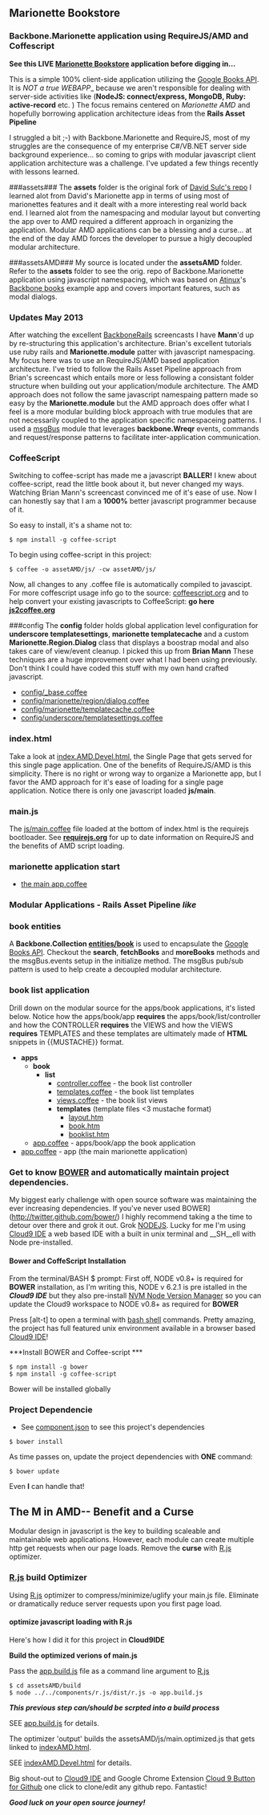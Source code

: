 ## Marionette Bookstore ##
### Backbone.Marionette application using RequireJS/AMD and Coffescript ###

**See this LIVE [Marionette Bookstore](https://c9.io/t2k/backbone_marionette-requirejs/workspace/indexAMD.Devel.html) application before digging in...**

This is a simple 100% client-side application utilizing the [Google Books API](https://developers.google.com/books/docs/v1/using#WorkingVolumes).  It is _NOT a true WEBAPP__
because we aren't responsible for dealing with server-side activities like (__NodeJS: connect/express, MongoDB,  Ruby: active-record__ etc. )
The focus remains centered on _Marionette AMD_ and hopefully borrowing application architecture ideas from the **Rails Asset Pipeline**

I struggled a bit ;-) with Backbone.Marionette and RequireJS, most of my struggles are the consequence of my enterprise C#/VB.NET server side background
experience... so coming to grips with modular javascript client application architecture was a challenge.  I've updated a few things recently with lessons learned.

###assets###
The **assets** folder is the original fork of [David Sulc's repo](https://github.com/davidsulc/backbone.marionette-atinux-books)
I learned alot from David's Marionette app in terms of using most of marionettes features and it dealt with a more interesting real world back end.
I learned alot from the namespacing and modular layout but converting the app over to AMD required a different approach in organizing the application.
Modular AMD applications can be a blessing and a curse... at the end of the day AMD forces the developer to pursue a higly decoupled modular architecture.

###assetsAMD###
My source is located under the **assetsAMD** folder.  Refer to the **assets** folder to see the orig. repo of Backbone.Marionette application
using javascript namespacing, which was based on [Atinux](http://www.atinux.fr)'s [Backbone books](http://www.atinux.fr/backbone-books/)
example app and covers important features, such as modal dialogs.

### Updates May 2013 ###
After watching the excellent [BackboneRails](http://backbonerails.com) screencasts I have __Mann__'d up by re-structuring this application's architecture.
Brian's excellent tutorials use ruby rails and __Marionette.module__ patter with javascript namespacing.  My focus here was to use an RequireJS/AMD based
application architecture.  I've tried to follow the Rails Asset Pipeline approach from Brian's screencast which entails more or less following a consistant
folder structure when building out your application/module architecture.  The AMD approach does not follow the same javascript namespaing pattern made so
easy by the **Marionette.module** but the AMD approach does offer what I feel is a more modular building block approach with true modules that are not
necessarily coupled to the application specific namespaceing patterns.  I used a [msgBus](https://github.com/t2k/backbone.marionette-RequireJS/blob/master/assetsAMD/js/msgbus.coffee)
module that leverages **backbone.Wreqr** events, commands and request/response patterns to facilitate inter-application communication.

### CoffeeScript ###
Switching to coffee-script has made me a javascript __BALLER!__ I knew about coffee-script,  read the little book about it, but never changed my ways.
Watching Brian Mann's screencast convinced me of it's ease of use.  Now I can honestly say that I am a __1000%__ better javascript programmer because of it.

So easy to install, it's a shame not to:
~~~
$ npm install -g coffee-script
~~~

To begin using coffee-script in this project:
~~~
$ coffee -o assetAMD/js/ -cw assetAMD/js/
~~~
Now, all changes to any .coffee file is automatically compiled to javascipt. For more coffescript usage info go to the source: [coffeescript.org](http://coffeescript.org)
and to help convert your existing javascripts to CoffeeScript: __go here [js2coffee.org](http://js2coffee.org)__

###config
The __config__ folder holds global application level configuration for __underscore templatesettings__, __marionette templatecache__ and a custom __Marionette.Region.Dialog__
class that displays a boostrap modal and also takes care of view/event cleanup.  I picked this up from **Brian Mann**  These techniques are a huge improvement over what I had
been using previously.  Don't think I could have coded this stuff with my own hand crafted javascript.

* [config/_base.coffee](https://github.com/t2k/backbone.marionette-RequireJS/blob/master/assetsAMD/js/config/_base.coffee)
* [config/marionette/region/dialog.coffee](https://github.com/t2k/backbone.marionette-RequireJS/blob/master/assetsAMD/js/config/marionette/region/dialog.coffee)
* [config/marionette/templatecache.coffee](https://github.com/t2k/backbone.marionette-RequireJS/blob/master/assetsAMD/js/config/marionette/templatecache.coffee)
* [config/underscore/templatesettings.coffee](https://github.com/t2k/backbone.marionette-RequireJS/blob/master/assetsAMD/js/config/underscore/templatesettings.coffee)

### index.html
Take a look at [index.AMD.Devel.html](https://github.com/t2k/backbone.marionette-RequireJS/blob/master/indexAMD.Devel.html), the Single Page that gets served for
this single page application.  One of the benefits of RequireJS/AMD is this simplicity.  There is no right or wrong way to organize a Marionette app, but I favor
the AMD approach for it's ease of loading for a single page application.  Notice there is only one javascript loaded **js/main**.

### main.js
The [js/main.coffee](https://github.com/t2k/backbone.marionette-RequireJS/blob/master/assetsAMD/js/main.coffee) file loaded at the bottom of index.html is the requirejs
bootloader.  See __[requirejs.org](http://requirejs.org)__ for up to date information on RequireJS and the benefits of AMD script loading.

### marionette application start
* [the main app.coffee](https://github.com/t2k/backbone.marionette-RequireJS/blob/master/assetsAMD/js/app.coffee)

### Modular Applications - Rails Asset Pipeline _like_

### book entities
 A __Backbone.Collection [entities/book](https://github.com/t2k/backbone.marionette-RequireJS/blob/master/assetsAMD/js/entities/book.coffee)__
is used to encapsulate the [Google Books API](https://developers.google.com/books/docs/v1/using#WorkingVolumes).  Checkout the __search__, __fetchBooks__ and
__moreBooks__ methods and the msgBus.events setup in the initialize method.  The msgBus pub/sub pattern is used to help create a decoupled modular architecture.

### book list application
Drill down on the modular source for the apps/book applications, it's listed below.  Notice how the apps/book/app __requires__ the apps/book/list/controller and how
the CONTROLLER __requires__ the VIEWS and how the VIEWS __requires__ TEMPLATES and these templates are ultimately made of __HTML__ snippets in {{MUSTACHE}} format.
* __apps__
    * __book__
        * __list__
            * [controller.coffee](https://github.com/t2k/backbone.marionette-RequireJS/blob/master/assetsAMD/js/apps/book/list/controller.coffee) - the book list controller
            * [templates.coffee](https://github.com/t2k/backbone.marionette-RequireJS/blob/master/assetsAMD/js/apps/book/list/templates.coffee) - the book list templates
            * [views.coffee](https://github.com/t2k/backbone.marionette-RequireJS/blob/master/assetsAMD/js/apps/book/list/views.coffee) - the book list views
            * __templates__ (template files <3 mustache format)
                *  [layout.htm](https://github.com/t2k/backbone.marionette-RequireJS/blob/master/assetsAMD/js/apps/book/list/templates/layout.htm)
                *  [book.htm](https://github.com/t2k/backbone.marionette-RequireJS/blob/master/assetsAMD/js/apps/book/list/templates/book.htm)
                *  [booklist.htm](https://github.com/t2k/backbone.marionette-RequireJS/blob/master/assetsAMD/js/apps/book/list/templates/booklist.htm)
    *  [app.coffee](https://github.com/t2k/backbone.marionette-RequireJS/blob/master/assetsAMD/js/apps/book/app.coffee) - apps/book/app  the book application
* [app.coffee](https://github.com/t2k/backbone.marionette-RequireJS/blob/master/assetsAMD/js/app.coffee)  - app (the main marionette application)

### Get to know [BOWER](http://twitter.github.com/bower/) and automatically maintain project dependencies. ###
My biggest early challenge with open source software was maintaining the ever increasing dependencies.  If you've never used
BOWER](http://twitter.github.com/bower/) I highly recommend taking a the time to detour over there and grok it out.  Grok [NODEJS](http://nodejs.org).
Lucky for me I'm using [Cloud9 IDE](https://c9.io) a web based IDE with a built in unix terminal and __SH__ell with Node pre-installed.

#### Bower and CoffeScript Installation
From the terminal/BASH $ prompt:
First off, NODE v0.8+ is required for __BOWER__ installation, as I'm writing this, NODE v 6.2.1 is pre istalled in the ***Cloud9 IDE*** but they also pre-install
[NVM Node Version Manager](https://github.com/creationix/nvm) so you can update the Cloud9 workspace to NODE v0.8+ as required for __BOWER__

Press [alt-t] to open a terminal with [bash shell](http://linuxcommand.org/learning_the_shell.php) commands.  Pretty amazing, the project has full
featured unix environment available in a browser based [Cloud9 IDE](https://c9.io)!

***Install BOWER and Coffee-script ***
~~~
$ npm install -g bower
$ npm install -g coffee-script
~~~

Bower will be installed globally

### Project Dependencie ###
* See [component.json](https://github.com/t2k/backbone.marionette-RequireJS/blob/master/component.json) to see this project's dependencies

~~~
$ bower install
~~~

As time passes on, update the project dependencies with **ONE** command:
~~~
$ bower update
~~~
Even __I__ can handle that!

## The M in AMD-- Benefit and a Curse
Modular design in javascript is the key to building scaleable and maintainable web applications.  However, each module can create multiple http get
requests when our page loads.  Remove the __curse__ with [R.js](git://github.com/jrburke/r.js.git) optimizer.

### [R.js](https://github.com/jrburke/r.js.git) build Optimizer
Using [R.js](https://github.com/jrburke/r.js.git) optimizer to compress/minimize/uglify your main.js file.  Eliminate or dramatically reduce
server requests upon you first page load.

#### optimize javascript loading with R.js
Here's how I did it for this project in __Cloud9IDE__

__Build the optimized verions of main.js__

Pass the [app.build.js](https://github.com/t2k/backbone.marionette-RequireJS/blob/master/assetsAMD/build/app.build.js) file as a command line
argument to [R.js](https://github.com/jrburke/r.js.git)
~~~
$ cd assetsAMD/build
$ node ../../components/r.js/dist/r.js -o app.build.js
~~~
***This previous step can/should be scrpted into a build process***

SEE [app.build.js](https://github.com/t2k/backbone.marionette-RequireJS/blob/master/assetsAMD/build/app.build.js) for details.

The optimizer 'output' builds the assetsAMD/js/main.optimized.js that gets linked to [indexAMD.html](https://github.com/t2k/backbone.marionette-RequireJS/blob/master/indexAMD.html).

SEE [indexAMD.Devel.html](https://github.com/t2k/backbone.marionette-RequireJS/blob/master/indexAMD.Devel.html) for details.

Big shout-out to [Cloud9 IDE](https://c9.io) and Google Chrome Extension [Cloud 9 Button for Github](https://chrome.google.com/webstore/detail/gkddhhofgajgmgfebhaiihlahjmjkmph)
one click to clone/edit any github repo.  Fantastic!

***Good luck on your open source journey!***